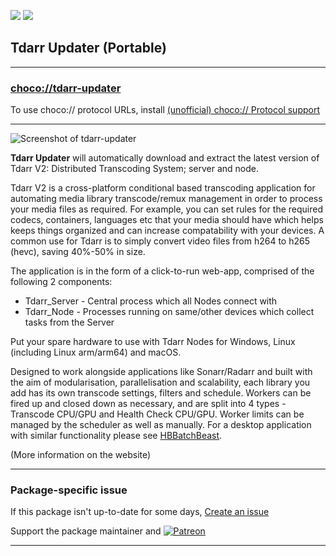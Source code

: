 [![](https://img.shields.io/chocolatey/v/tdarr-updater?color=green&label=tdarr-updater)](https://chocolatey.org/packages/tdarr-updater) [![](https://img.shields.io/chocolatey/dt/tdarr-updater)](https://chocolatey.org/packages/tdarr-updater)

## Tdarr Updater (Portable)

---

### [choco://tdarr-updater](choco://tdarr-updater)
To use choco:// protocol URLs, install [(unofficial) choco:// Protocol support ](https://chocolatey.org/packages/choco-protocol-support)

---

![Screenshot of tdarr-updater](https://cdn.jsdelivr.net/gh/tunisiano187/Chocolatey-packages@master/automatic/tdarr-updater/tdarr-updater_screenshot.png?raw=true)


**Tdarr Updater** will automatically download and extract the latest version of Tdarr V2: Distributed Transcoding System; server and node.

Tdarr V2 is a cross-platform conditional based transcoding application for automating media library transcode/remux management in order to process your media files as required. For example, you can set rules for the required codecs, containers, languages etc that your media should have which helps keeps things organized and can increase compatability with your devices. A common use for Tdarr is to simply convert video files from h264 to h265 (hevc), saving 40%-50% in size.

The application is in the form of a click-to-run web-app, comprised of the following 2 components:

* Tdarr_Server - Central process which all Nodes connect with
* Tdarr_Node - Processes running on same/other devices which collect tasks from the Server

Put your spare hardware to use with Tdarr Nodes for Windows, Linux (including Linux arm/arm64) and macOS.

Designed to work alongside applications like Sonarr/Radarr and built with the aim of modularisation, parallelisation and scalability, each library you add has its own transcode settings, filters and schedule. Workers can be fired up and closed down as necessary, and are split into 4 types - Transcode CPU/GPU and Health Check CPU/GPU. Worker limits can be managed by the scheduler as well as manually. For a desktop application with similar functionality please see [HBBatchBeast](https://community.chocolatey.org/packages/hbbatchbeast).

(More information on the website)


---

### Package-specific issue
If this package isn't up-to-date for some days, [Create an issue](https://github.com/tunisiano187/Chocolatey-packages/issues/new/choose)

Support the package maintainer and [![Patreon](https://cdn.jsdelivr.net/gh/tunisiano187/Chocolatey-packages@d15c4e19c709e7148588d4523ffc6dd3cd3c7e5e/icons/patreon.png)](https://www.patreon.com/bePatron?u=39585820)

---
